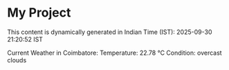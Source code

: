# My Project

This content is dynamically generated in Indian Time (IST): 2025-09-30 21:20:52 IST


Current Weather in Coimbatore:
Temperature: 22.78 °C
Condition: overcast clouds
